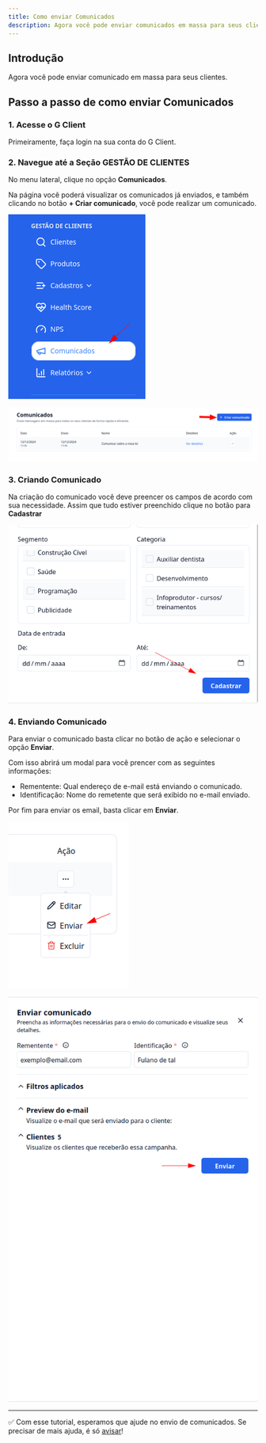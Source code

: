 ```yaml
---
title: Como enviar Comunicados
description: Agora você pode enviar comunicados em massa para seus clientes.
---
```


## Introdução

Agora você pode enviar comunicado em massa para seus clientes.

## Passo a passo de como enviar Comunicados

### 1. Acesse o G Client

Primeiramente, faça login na sua conta do G Client.

### 2. Navegue até a Seção GESTÃO DE CLIENTES

No menu lateral, clique no opção **Comunicados**.

Na página você poderá visualizar os comunicados já enviados, e também clicando no botão **+ Criar comunicado**, você pode realizar um comunicado.

![exemplo do que foi descrito acima](./img/communication/example-03.png)

![exemplo do que foi descrito acima](./img/communication/example-02.png)

### 3. Criando Comunicado

Na criação do comunicado você deve preencer os campos de acordo com sua necessidade. Assim que tudo estiver preenchido clique no botão para **Cadastrar**

![exemplo do que foi descrito acima](./img/communication/example-01.png)

### 4. Enviando Comunicado

Para enviar o comunicado basta clicar no botão de ação e selecionar o opção **Enviar**.

Com isso abrirá um modal para você prencer com as seguintes informações:

- Rementente: Qual endereço de e-mail está enviando o comunicado.
- Identificação: Nome do remetente que será exibido no e-mail enviado.

Por fim para enviar os email, basta clicar em **Enviar**.

![exemplo do que foi descrito acima](./img/communication/example-04.png)

![exemplo do que foi descrito acima](./img/communication/example-05.png)

---

✅ Com esse tutorial, esperamos que ajude no envio de comunicados. Se precisar de mais ajuda, é só [avisar](https://api.whatsapp.com/send?phone=5544997046569&text=Preciso%20de%20ajuda%20sobre%20um%20tutorial)!
